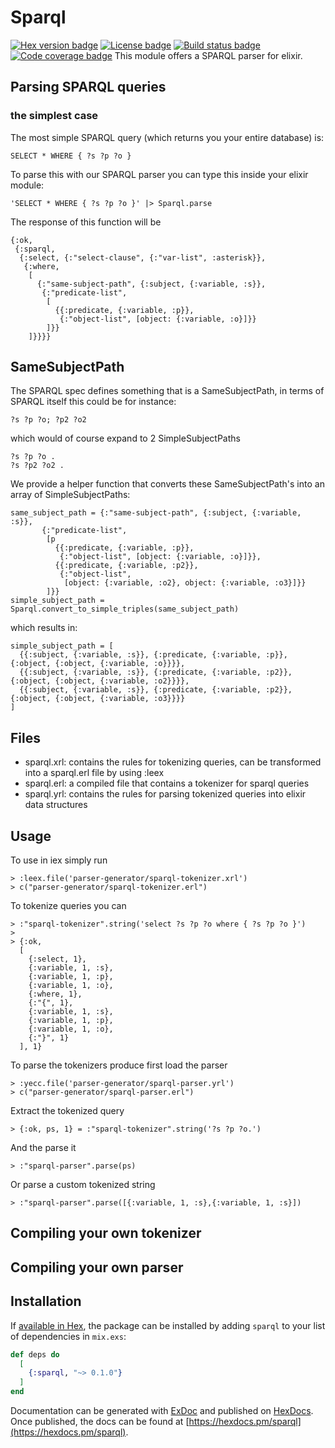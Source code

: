 # Sparql
[![Hex version badge](https://img.shields.io/hexpm/v/sparqlex.svg)](https://hex.pm/packages/sparqlex)
[![License badge](https://img.shields.io/hexpm/l/sparqlex.svg)](https://github.com/langens-jonathan/sparql/blob/master/LICENSE)
[![Build status badge](https://img.shields.io/circleci/project/github/langens-jonathan/sparql/master.svg)](https://circleci.com/gh/langens-jonathan/sparql/tree/master)
[![Code coverage badge](https://img.shields.io/codecov/c/github/langens-jonathan/sparql/master.svg)](https://codecov.io/gh/langens-jonathan/sparql/branch/master)
This module offers a SPARQL parser for elixir.

## Parsing SPARQL queries

### the simplest case
The most simple SPARQL query (which returns you your entire database) is:
```
SELECT * WHERE { ?s ?p ?o }
```

To parse this with our SPARQL parser you can type this inside your elixir module:
```
'SELECT * WHERE { ?s ?p ?o }' |> Sparql.parse
```
The response of this function will be
```
{:ok,
 {:sparql,
  {:select, {:"select-clause", {:"var-list", :asterisk}},
   {:where,
    [
      {:"same-subject-path", {:subject, {:variable, :s}},
       {:"predicate-list",
        [
          {{:predicate, {:variable, :p}},
           {:"object-list", [object: {:variable, :o}]}}
        ]}}
    ]}}}}
```


## SameSubjectPath
The SPARQL spec defines something that is a SameSubjectPath, in terms of SPARQL itself this could be for instance:
```
?s ?p ?o; ?p2 ?o2
```
which would of course expand to 2 SimpleSubjectPaths
```
?s ?p ?o .
?s ?p2 ?o2 .
```
We provide a helper function that converts these SameSubjectPath's into an array of SimpleSubjectPaths:
```
same_subject_path = {:"same-subject-path", {:subject, {:variable, :s}},
       {:"predicate-list",
        [p
          {{:predicate, {:variable, :p}},
           {:"object-list", [object: {:variable, :o}]}},
          {{:predicate, {:variable, :p2}},
           {:"object-list",
            [object: {:variable, :o2}, object: {:variable, :o3}]}}
        ]}}
simple_subject_path = Sparql.convert_to_simple_triples(same_subject_path)
```
which results in:
```
simple_subject_path = [
  {{:subject, {:variable, :s}}, {:predicate, {:variable, :p}}, {:object, {:object, {:variable, :o}}}},
  {{:subject, {:variable, :s}}, {:predicate, {:variable, :p2}},{:object, {:object, {:variable, :o2}}}},
  {{:subject, {:variable, :s}}, {:predicate, {:variable, :p2}},{:object, {:object, {:variable, :o3}}}}
]
```
## Files

* sparql.xrl: contains the rules for tokenizing queries, can be transformed into a sparql.erl file by using :leex
* sparql.erl: a compiled file that contains a tokenizer for sparql queries
* sparql.yrl: contains the rules for parsing tokenized queries into elixir data structures

## Usage
To use in iex simply run
```
> :leex.file('parser-generator/sparql-tokenizer.xrl')
> c("parser-generator/sparql-tokenizer.erl")
```

To tokenize queries you can
```
> :"sparql-tokenizer".string('select ?s ?p ?o where { ?s ?p ?o }')
>
> {:ok,
  [
    {:select, 1},
    {:variable, 1, :s},
    {:variable, 1, :p},
    {:variable, 1, :o},
    {:where, 1},
    {:"{", 1},
    {:variable, 1, :s},
    {:variable, 1, :p},
    {:variable, 1, :o},
    {:"}", 1}
  ], 1}
```

To parse the tokenizers produce first load the parser
```
> :yecc.file('parser-generator/sparql-parser.yrl')
> c("parser-generator/sparql-parser.erl")
```

Extract the tokenized query
```
> {:ok, ps, 1} = :"sparql-tokenizer".string('?s ?p ?o.')
```

And the parse it
```
> :"sparql-parser".parse(ps)
```

Or parse a custom tokenized string
```
> :"sparql-parser".parse([{:variable, 1, :s},{:variable, 1, :s}])
```

## Compiling your own tokenizer

## Compiling your own parser

## Installation

If [available in Hex](https://hex.pm/docs/publish), the package can be installed
by adding `sparql` to your list of dependencies in `mix.exs`:

```elixir
def deps do
  [
    {:sparql, "~> 0.1.0"}
  ]
end
```

Documentation can be generated with [ExDoc](https://github.com/elixir-lang/ex_doc)
and published on [HexDocs](https://hexdocs.pm). Once published, the docs can
be found at [https://hexdocs.pm/sparql](https://hexdocs.pm/sparql).

